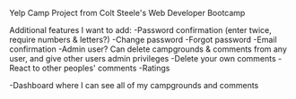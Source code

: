 Yelp Camp Project from Colt Steele's Web Developer Bootcamp

Additional features I want to add:
-Password confirmation (enter twice, require numbers & letters?)
-Change password
-Forgot password
-Email confirmation
-Admin user? Can delete campgrounds & comments from any user, and give other users admin privileges
-Delete your own comments
-React to other peoples' comments
-Ratings

-Dashboard where I can see all of my campgrounds and comments